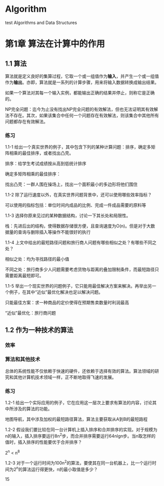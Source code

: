 # Algorithm
test
Algorithms and Data Structures
# 第1章 算法在计算中的作用
## 1.1 算法
算法就是定义良好的集算过程，它取一个或一组值作为**输入**，并产生一个或一组值作为**输出**。亦即，算法就是一系列的计算步骤，用来将输入数据转换成输出结果。

如果一个算法对其每一个输入实例，都能输出正确的结果并停止，则称它是正确的。

NP完全问题：迄今为止没有找出NP完全问题的有效解法，但也无法证明其有效解法不存在。其次，如果该集合中任何一个问题存在有效解法，则该集合中其他所有问题都存在有效解法。

### 练习
1.1-1 给出一个真实世界的例子，其中包含下列的某种计算问题：排序，确定多矩阵相乘的最佳排序，或者找出凸壳。

排序：给学生考试成绩按从高到低统计排序

确定多矩阵相乘的最佳排序：

找出凸壳：一群人围在操场上，找出一个面积最小的多边形将他们围住

1.1-2 除了运行速度以外，在真实世界问题背景中，还可以使用哪些效率指标？

可以使用的指标包括：单位时间内成品的比例、完成一件成品需要的原料等

1.1-3 选择你原来见过的某种数据结构，讨论一下其长处和局限性。

栈：先进后出的结构，使得数据存储很方便，且查询速度为O(n)。但是对于大数据量的查询与删除插入等操作不能很好的执行

1.1-4 上文中给出的最短路径问题和旅行商人问题有哪些相似之处？有哪些不同之处？

相似之处：均为寻找路径的最小值

不同之处：旅行商多少人问题需要考虑货物与距离的叠加限制条件，而最短路径只需要距离最短即可。

1.1-5 举出一个现实世界的问题例子，它只能用最佳解决方案来解决。再举出另一个例子，在其中“近似”最优化解决也足以解决问题。

只能最佳方案：求一种商品的定价使得在预期售卖数量时利润最高

“近似”最优化：旅行商问题

## 1.2 作为一种技术的算法
### 效率
### 算法和其他技术
总体的系统性能不仅依赖于快速的硬件，还依赖于选择有效的算法。算法领域的研究和其他计算机技术领域一样，正不断地取得飞速的发展。

### 练习
1.2-1 给出一个实际应用的例子，它在应用这一层次上要求有算法的内容，讨论其中所涉及的算法的功能。

地图导航，其中涉及加权的最短路径算法，算法主要获取从A到B的最短路程

1.2-2 假设我们要比较在同一台计算机上插入排序和合并排序的实现。对于规模为n的输入，插入排序要运行8n<sup>2</sup>步，而合并排序需要运行64nlgn步。当n取怎样的值时，插入排序的性能要优于合并排序？

2<sup>n</sup> < n<sup>8</sup>

1.2-3 对于一个运行时间为100n<sup>2</sup>的算法，要使其在同一台机器上，比一个运行时间为2<sup>n</sup>的算法运行得更快，n的最小取值是多少？

15
